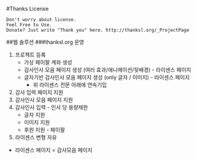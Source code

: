 #Thanks License

```
Don't worry about license.
Feel Free to Use.
Donate? Just write "Thank you" here. http://thanksl.org/_ProjectPage 
```

##웹 솔루션
###thanksl.org 운영
1. 프로젝트 등록
	* 가상 페이팔 계좌 생성
	* 감사인사 모음 페이지 생성 (여러 효과/애니메이션/뒷배경) - 라이센스 페이지
	* 글자기반 감사인사 모음 페이지 생성 (only 글자 / 이미지) - 라이센스 페이지
		* 위 라이센스 전문 아래에 연속기입
2. 감사 입력 페이지 지원
3. 감사인사 모음 페이지 지원
4. 감사인사 입력 - 인사 당 용량제한
	* 글자 지원
	* 이미지 지원
	* 후원 지원 - 페이팔
5. 라이센스 변형 자유

* 라이센스 페이지 = 감사모음 페이지
